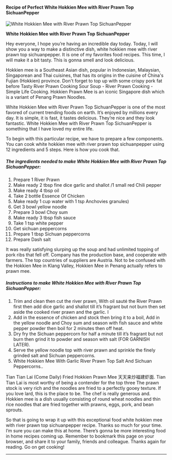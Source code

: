             

#### Recipe of Perfect White Hokkien Mee with River Prawn Top SichuanPepper

![White Hokkien Mee with River Prawn Top SichuanPepper](https://img-global.cpcdn.com/recipes/026ce0fce1bcce2e/751x532cq70/white-hokkien-mee-with-river-prawn-top-sichuanpepper-recipe-main-photo.jpg)

**White Hokkien Mee with River Prawn Top SichuanPepper**

Hey everyone, I hope you’re having an incredible day today. Today, I will show you a way to make a distinctive dish, white hokkien mee with river prawn top sichuanpepper. It is one of my favorites food recipes. This time, I will make it a bit tasty. This is gonna smell and look delicious.

Hokkien mee is a Southeast Asian dish, popular in Indonesian, Malaysian, Singaporean and Thai cuisines, that has its origins in the cuisine of China's Fujian (Hokkien) province. Don't forget to top up with some crispy pork fat before Tasty River Prawn Cooking Sour Soup - River Prawn Cooking - Simple Life Cooking. Hokkien Prawn Mee is an iconic Singapore dish which is a variant of Penang Prawn Noodles.

White Hokkien Mee with River Prawn Top SichuanPepper is one of the most favored of current trending foods on earth. It’s enjoyed by millions every day. It is simple, it is fast, it tastes delicious. They’re nice and they look fantastic. White Hokkien Mee with River Prawn Top SichuanPepper is something that I have loved my entire life.

To begin with this particular recipe, we have to prepare a few components. You can cook white hokkien mee with river prawn top sichuanpepper using 12 ingredients and 5 steps. Here is how you cook that.

##### The ingredients needed to make White Hokkien Mee with River Prawn Top SichuanPepper:

1.  Prepare 1 River Prawn
2.  Make ready 2 tbsp fine dice garlic and shallot /1 small red Chili pepper
3.  Make ready 4 tbsp oil
4.  Take 2 bottle Essence Of Chicken
5.  Make ready 1 cup water with 1 tsp Anchovies granules)
6.  Get 3 bowl yellow noodle
7.  Prepare 3 bowl Choy sum
8.  Make ready 3 tbsp fish sauce
9.  Take 1 tsp white pepper
10.  Get sichuan peppercorns
11.  Prepare 1 tbsp Sichuan peppercorns
12.  Prepare Dash salt

It was really satisfying slurping up the soup and had unlimited topping of pork ribs that fell off. Company has the production base, and cooperate with farmers. The top countries of suppliers are Austria. Not to be confused with the Hokkien Mee in Klang Valley, Hokkien Mee in Penang actually refers to prawn mee.

##### Instructions to make White Hokkien Mee with River Prawn Top SichuanPepper:

1.  Trim and clean then cut the river prawn, With oil sauté the River Prawn first then add dice garlic and shallot till it’s fragrant but not burn then set aside the cooked river prawn and the garlic. I
2.  Add in the essence of chicken and stock then bring it to a boil, Add in the yellow noodle and Choy sum and season with fish sauce and white pepper powder then boil for 2 minutes then off heat.
3.  Dry fry the Sichuan peppercorn for half a minute till it’s fragrant but not burn then grind it to powder and season with salt (FOR GARNISH LATER).
4.  Serve the yellow noodle top with river prawn and sprinkle the finely grinded salt and Sichuan peppercorns.
5.  White Hokkien Mee With Garlic River Prawn Top Salt And Sichuan Peppercorns..

Tian Tian Lai (Come Daily) Fried Hokkien Prawn Mee 天天来炒福建虾面. Tian Tian Lai is most worthy of being a contender for the top three The prawn stock is very rich and the noodles are fried to a perfectly gooey texture. If you love lard, this is the place to be. The chef is really generous and. Hokkien mee is a dish usually consisting of round wheat noodles and thin rice noodles that are fried together with prawns, eggs, pork, and bean sprouts.

So that is going to wrap it up with this exceptional food white hokkien mee with river prawn top sichuanpepper recipe. Thanks so much for your time. I’m sure you can make this at home. There’s gonna be more interesting food in home recipes coming up. Remember to bookmark this page on your browser, and share it to your family, friends and colleague. Thanks again for reading. Go on get cooking!

* * *